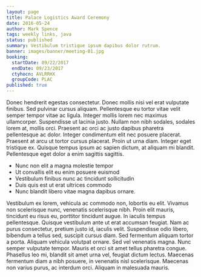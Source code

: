 ```yaml
---
layout: page
title: Palace Logistics Award Ceremony
date: 2016-05-24
author: Mark Spence
tags: weekly links, java
status: published
summary: Vestibulum tristique ipsum dapibus dolor rutrum.
banner: images/banner/meeting-01.jpg
booking:
  startDate: 09/22/2017
  endDate: 09/23/2017
  ctyhocn: AVLRRHX
  groupCode: PLAC
published: true
---
```

Donec hendrerit egestas consectetur. Donec mollis nisi vel erat vulputate finibus. Sed pulvinar cursus aliquam. Pellentesque eu tortor vitae velit semper tempor vitae ac ligula. Integer mollis lorem nec maximus ullamcorper. Suspendisse ut lacinia justo. Nullam non nibh sodales, sodales lorem at, mollis orci. Praesent ac orci ac justo dapibus pharetra pellentesque ac dolor. Integer condimentum elit nec posuere placerat. Praesent at arcu ut tortor cursus placerat. Proin ut urna diam. Integer eget tristique ex. Quisque tempus ipsum ac sapien dictum, at aliquam mi blandit. Pellentesque eget dolor a enim sagittis sagittis.

* Nunc non elit a magna molestie tempor
* Ut convallis elit eu enim posuere euismod
* Vestibulum finibus nunc ac tincidunt sollicitudin
* Duis quis est ut erat ultrices commodo
* Nunc blandit libero vitae magna dapibus ornare.

Vestibulum ex lorem, vehicula ac commodo non, lobortis eu elit. Vivamus non scelerisque nunc, venenatis scelerisque nibh. Proin elit mauris, tincidunt eu risus eu, porttitor tincidunt augue. In iaculis tempus pellentesque. Quisque vestibulum ante ut erat accumsan feugiat. Nam ac purus consectetur, pretium justo id, iaculis velit. Suspendisse odio libero, bibendum a tellus sed, suscipit cursus diam. Sed fermentum aliquam tortor a porta.
Aliquam vehicula volutpat ornare. Sed vel venenatis magna. Nunc semper vulputate tempor. Mauris et orci sit amet tellus pharetra congue. Phasellus leo mi, blandit sit amet urna vel, feugiat dictum lectus. Maecenas fermentum diam a nibh posuere, in venenatis nisl scelerisque. Maecenas non varius purus, ac interdum orci. Aliquam in malesuada mauris.
